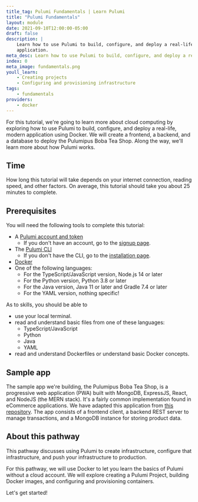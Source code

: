 ```yaml
---
title_tag: Pulumi Fundamentals | Learn Pulumi
title: "Pulumi Fundamentals"
layout: module
date: 2021-09-10T12:00:00-05:00
draft: false
description: |
    Learn how to use Pulumi to build, configure, and deploy a real-life, modern
    application.
meta_desc: Learn how to use Pulumi to build, configure, and deploy a real-life, modern application in this starter tutorial.
index: 0
meta_image: fundamentals.png
youll_learn:
    - Creating projects
    - Configuring and provisioning infrastructure
tags:
    - fundamentals
providers:
    - docker
---
```


For this tutorial, we're going to learn more about cloud computing by exploring
how to use Pulumi to build, configure, and deploy a real-life, modern
application using Docker. We will create a frontend, a backend, and a database
to deploy the Pulumipus Boba Tea Shop. Along the way, we'll learn more about how
Pulumi works.

## Time

How long this tutorial will take depends on your internet connection, reading
speed, and other factors. On average, this tutorial should take you about 25
minutes to complete.

## Prerequisites

You will need the following tools to complete this tutorial:

- A [Pulumi account and token](/docs/intro/pulumi-service/accounts#access-tokens)
    - If you don't have an account, go to the [signup page](https://app.pulumi.com/signup).
- The [Pulumi CLI](/docs/reference/cli/)
    - If you don't have the CLI, go to the [installation page](/docs/get-started/install/).
- [Docker](https://docs.docker.com/get-docker/)
- One of the following languages:
    - For the TypeScript/JavaScript version, Node.js 14 or later
    - For the Python version, Python 3.8 or later
    - For the Java version, Java 11 or later and Gradle 7.4 or later
    - For the YAML version, nothing specific!

As to skills, you should be able to  <!-- Grammar note: No colon on lists when the list completes the sentence like this :) -->

- use your local terminal.
- read and understand basic files from one of these languages:
    - TypeScript/JavaScript
    - Python
    - Java
    - YAML
- read and understand Dockerfiles or understand basic Docker concepts.

## Sample app

The sample app we're building, the Pulumipus Boba Tea Shop, is a progressive web
application (PWA) built with MongoDB, ExpressJS, React, and NodeJS (the MERN
stack). It's a fairly common implementation found in eCommerce applications. We
have adapted this application from
[this repository](https://github.com/shubhambattoo/shopping-cart). The app
consists of a frontend client, a backend REST server to manage transactions, and
a MongoDB instance for storing product data.

## About this pathway

This pathway discusses using Pulumi to create infrastructure, configure that
infrastructure, and push your infrastructure to production.

For this pathway, we will use Docker to let you learn the basics of Pulumi
without a cloud account. We will explore creating a Pulumi Project, building
Docker images, and configuring and provisioning containers.

Let's get started!
